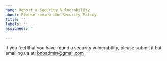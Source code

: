 ```yaml
---
name: Report a Security Vulnerability
about: Please review the Security Policy
title: ''
labels: ''
assignees: ''

---
```


If you feel that you have found a security vulnerability, please submit it but emailing us at;
bnbadmin@gmail.com
